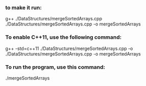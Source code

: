 ### to make it run:
g++ ./DataStructures/mergeSortedArrays.cpp ./DataStructures/mergeSortedArrays.cpp -o mergeSortedArrays 
### To enable C++11, use the following command:
g++ -std=c++11 ./DataStructures/mergeSortedArrays.cpp -o ./DataStructures/mergeSortedArrays.cpp -o mergeSortedArrays 
### To run the program, use this command:
./mergeSortedArrays